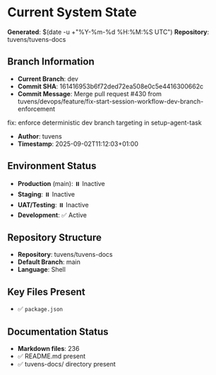 # Current System State
**Generated**: $(date -u +"%Y-%m-%d %H:%M:%S UTC")
**Repository**: tuvens/tuvens-docs

## Branch Information
- **Current Branch**: dev
- **Commit SHA**: 161416953b6f72ded72ea508e0c5e4416300662c
- **Commit Message**: Merge pull request #430 from tuvens/devops/feature/fix-start-session-workflow-dev-branch-enforcement

fix: enforce deterministic dev branch targeting in setup-agent-task
- **Author**: tuvens
- **Timestamp**: 2025-09-02T11:12:03+01:00

## Environment Status
- **Production** (main): ⏸️ Inactive
- **Staging**: ⏸️ Inactive
- **UAT/Testing**: ⏸️ Inactive
- **Development**: ✅ Active

## Repository Structure
- **Repository**: tuvens/tuvens-docs
- **Default Branch**: main
- **Language**: Shell

## Key Files Present
- ✅ `package.json`

## Documentation Status
- **Markdown files**: 236
- ✅ README.md present
- ✅ tuvens-docs/ directory present
